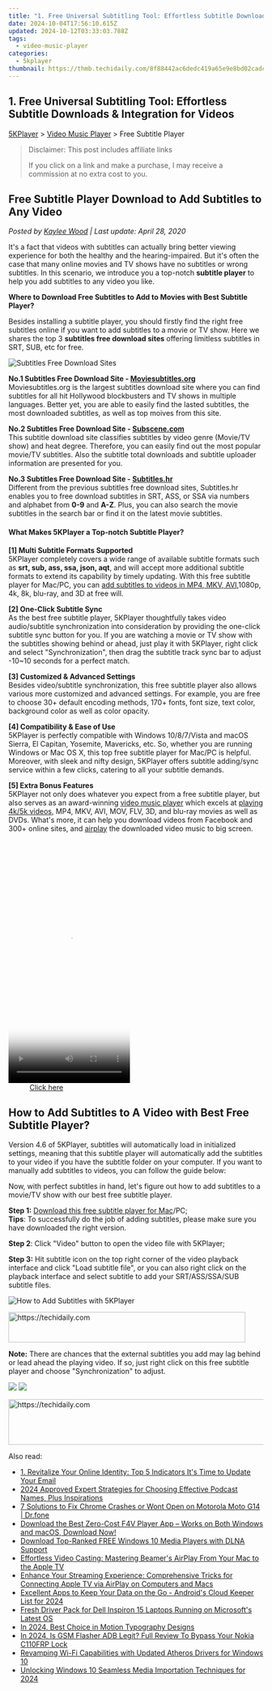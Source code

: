 ```yaml
---
title: "1. Free Universal Subtitling Tool: Effortless Subtitle Downloads & Integration for Videos"
date: 2024-10-04T17:56:10.615Z
updated: 2024-10-12T03:33:03.788Z
tags:
  - video-music-player
categories:
  - 5kplayer
thumbnail: https://thmb.techidaily.com/8f88442ac6dedc419a65e9e8bd02cadcc874f8f080f0e1330c1b328f3cf15bd0.jpg
---
```


## 1. Free Universal Subtitling Tool: Effortless Subtitle Downloads & Integration for Videos

[5KPlayer](https://tools.techidaily.com/5kplayer/products/) \> [Video Music Player](https://tools.techidaily.com/5kplayer/video-music-player/) \> Free Subtitle Player

>  Disclaimer: This post includes affiliate links
>
>  If you click on a link and make a purchase, I may receive a commission at no extra cost to you.
>

## Free Subtitle Player Download to Add Subtitles to Any Video

 _Posted by [Kaylee Wood](https://www.quora.com/profile/Amanda-Hu-21) | Last update: April 28, 2020_

It's a fact that videos with subtitles can actually bring better viewing experience for both the healthy and the hearing-impaired. But it's often the case that many online movies and TV shows have no subtitles or wrong subtitles. In this scenario, we introduce you a top-notch **subtitle player** to help you add subtitles to any video you like.

**Where to Download Free Subtitles to Add to Movies with Best Subtitle Player?**

Besides installing a subtitle player, you should firstly find the right free subtitles online if you want to add subtitles to a movie or TV show. Here we shares the top 3 **subtitles free download sites** offering limitless subtitles in SRT, SUB, etc for free. 

![Subtitles Free Download Sites](https://www.5kplayer.com/video-music-player/img/subtitles-free-download-sites-1207.png) 

**No.1 Subtitles Free Download Site - [Moviesubtitles.org](http://www.moviesubtitles.org)**   
 Moviesubtitles.org is the largest subtitles download site where you can find subtitles for all hit Hollywood blockbusters and TV shows in multiple languages. Better yet, you are able to easily find the lasted subtitles, the most downloaded subtitles, as well as top moives from this site. 

**No.2 Subtitles Free Download Site - [Subscene.com](http://www.Subscene.com)**   
 This subtitle download site classifies subtitles by video genre (Movie/TV show) and heat degree. Therefore, you can easily find out the most popular movie/TV subtitles. Also the subtitle total downloads and subtitle uploader information are presented for you.

**No.3 Subtitles Free Download Site - [Subtitles.hr](http://www.Subtitles.hr)**   
Different from the previous subtitles free download sites, Subtitles.hr enables you to free download subtitles in SRT, ASS, or SSA via numbers and alphabet from **0-9** and **A-Z**. Plus, you can also search the movie subtitles in the search bar or find it on the latest movie subtitles.

#### **What Makes 5KPlayer a Top-notch Subtitle Player?**

**\[1\] Multi Subtitle Formats Supported**  
 5KPlayer completely covers a wide range of available subtitle formats such as **srt, sub, ass, ssa, json, aqt**, and will accept more additional subtitle formats to extend its capability by timely updating. With this free subtitle player for Mac/PC, you can [add subtitles to videos in MP4, MKV, AVI](https://tools.techidaily.com/5kplayer/video-music-player/),1080p, 4k, 8k, blu-ray, and 3D at free will.

**\[2\] One-Click Subtitle Sync**   
As the best free subtitle player, 5KPlayer thoughtfully takes video audio/subtitle synchronization into consideration by providing the one-click subtitle sync button for you. If you are watching a movie or TV show with the subtitles showing behind or ahead, just play it with 5KPlayer, right click and select "Synchronization", then drag the subtitle track sync bar to adjust -10\~10 seconds for a perfect match. 

**\[3\] Customized & Advanced Settings**   
Besides video/subtitle synchronization, this free subtitle player also allows various more customized and advanced settings. For example, you are free to choose 30+ default encoding methods, 170+ fonts, font size, text color, background color as well as color opacity. 

**\[4\] Compatibility & Ease of Use**   
5KPlayer is perfectly compatible with Windows 10/8/7/Vista and macOS Sierra, El Capitan, Yosemite, Mavericks, etc. So, whether you are running Windows or Mac OS X, this top free subtitle player for Mac/PC is helpful. Moreover, with sleek and nifty design, 5KPlayer offers subtitle adding/sync service within a few clicks, catering to all your subtitle demands.

**\[5\] Extra Bonus Features**  
 5KPlayer not only does whatever you expect from a free subtitle player, but also serves as an award-winning [video music player](https://tools.techidaily.com/5kplayer/video-music-player/) which excels at [playing 4k/5k videos](https://tools.techidaily.com/5kplayer/video-music-player/), MP4, MKV, AVI, MOV, FLV, 3D, and blu-ray movies as well as DVDs. What's more, it can help you download videos from Facebook and 300+ online sites, and [airplay](https://tools.techidaily.com/5kplayer/airplay/) the downloaded video music to big screen.

<!-- affiliate ads begin -->
<span id="1770544">
					<video width="240" height="480" style="cursor:pointer"
           poster="//a.impactradius-go.com/display-clicktoplayimage/1770544.png"
           onclick="if(!this.playClicked){this.play();this.setAttribute('controls',true);this.playClicked=true;}">
	   <source src="//a.impactradius-go.com/display-ad/20702-1770544">
	   <img src="//a.impactradius-go.com/display-clicktoplayimage/1770544.png" style="border: none; height: 100%; width: 100%; object-fit: contain">
	</video>
	<div style="width:150px;text-align:center"><a href="javascript:window.open(decodeURIComponent('https%3A%2F%2Ftokenmetrics.sjv.io%2Fc%2F5597632%2F1770544%2F20702'), '_blank');void(0);">Click here</a></div>
</span>
<img height="0" width="0" src="https://imp.pxf.io/i/5597632/1770544/20702" style="position:absolute;visibility:hidden;" border="0" />
<!-- affiliate ads end -->

## How to Add Subtitles to A Video with Best Free Subtitle Player?

Version 4.6 of 5KPlayer, subtitles will automatically load in initialized settings, meaning that this subtitle player will automatically add the subtitles to your video if you have the subtitle folder on your computer. If you want to manually add subtitles to videos, you can follow the guide below:

Now, with perfect subtitles in hand, let's figure out how to add subtitles to a movie/TV show with our best free subtitle player.

**Step 1:** [Download this free subtitle player for Mac](https://tools.techidaily.com/5kplayer/products/)/PC;  
**Tips**: To successfully do the job of adding subtitles, please make sure you have downloaded the right version.

**Step 2**: Click "Video" button to open the video file with 5KPlayer;

**Step 3:** Hit subtitle icon on the top right corner of the video playback interface and click "Load subtitle file", or you can also right click on the playback interface and select subtitle to add your SRT/ASS/SSA/SUB subtitle files. 

![How to Add Subtitles with 5KPlayer](https://www.5kplayer.com/video-music-player/img/how-to-add-subtitles-1208.jpg) 

<!-- affiliate ads begin -->
<a href="https://25home.pxf.io/c/5597632/2148648/16836" target="_top" id="2148648">
  <img src="//a.impactradius-go.com/display-ad/16836-2148648" border="0" alt="https://techidaily.com" width="468" height="60"/>
</a>
<img height="0" width="0" src="https://25home.pxf.io/i/5597632/2148648/16836" style="position:absolute;visibility:hidden;" border="0" />
<!-- affiliate ads end -->

**Note:** There are chances that the external subtitles you add may lag behind or lead ahead the playing video. If so, just right click on this free subtitle player and choose "Synchronization" to adjust. 

[![](https://www.5kplayer.com/video-music-player/../button/freedownwhitewin.png)](https://tools.techidaily.com/5kplayer/products/) [![](https://www.5kplayer.com/video-music-player/../button/freedownwhitemac.png)](https://tools.techidaily.com/5kplayer/products/)

<!-- affiliate ads begin -->
<a href="https://bluettifr.pxf.io/c/5597632/2145082/17095" target="_top" id="2145082">
  <img src="//a.impactradius-go.com/display-ad/17095-2145082" border="0" alt="https://techidaily.com" width="728" height="90"/>
</a>
<img height="0" width="0" src="https://bluettifr.pxf.io/i/5597632/2145082/17095" style="position:absolute;visibility:hidden;" border="0" />
<!-- affiliate ads end -->

<ins class="adsbygoogle"
     style="display:block"
     data-ad-format="autorelaxed"
     data-ad-client="ca-pub-7571918770474297"
     data-ad-slot="1223367746"></ins>

<ins class="adsbygoogle"
     style="display:block"
     data-ad-client="ca-pub-7571918770474297"
     data-ad-slot="8358498916"
     data-ad-format="auto"
     data-full-width-responsive="true"></ins>

<span class="atpl-alsoreadstyle">Also read:</span>
<div><ul>
<li><a href="https://tech-revival.techidaily.com/1-revitalize-your-online-identity-top-5-indicators-its-time-to-update-your-email/"><u>1. Revitalize Your Online Identity: Top 5 Indicators It's Time to Update Your Email</u></a></li>
<li><a href="https://fox-links.techidaily.com/2024-approved-expert-strategies-for-choosing-effective-podcast-names-plus-inspirations/"><u>2024 Approved Expert Strategies for Choosing Effective Podcast Names, Plus Inspirations</u></a></li>
<li><a href="https://howto.techidaily.com/7-solutions-to-fix-chrome-crashes-or-wont-open-on-motorola-moto-g14-drfone-by-drfone-fix-android-problems-fix-android-problems/"><u>7 Solutions to Fix Chrome Crashes or Wont Open on Motorola Moto G14 | Dr.fone</u></a></li>
<li><a href="https://media-tips.techidaily.com/download-the-best-zero-cost-f4v-player-app-works-on-both-windows-and-macos-download-now/"><u>Download the Best Zero-Cost F4V Player App – Works on Both Windows and macOS, Download Now!</u></a></li>
<li><a href="https://media-tips.techidaily.com/download-top-ranked-free-windows-10-media-players-with-dlna-support/"><u>Download Top-Ranked FREE Windows 10 Media Players with DLNA Support</u></a></li>
<li><a href="https://media-tips.techidaily.com/effortless-video-casting-mastering-beamers-airplay-from-your-mac-to-the-apple-tv/"><u>Effortless Video Casting: Mastering Beamer's AirPlay From Your Mac to the Apple TV</u></a></li>
<li><a href="https://media-tips.techidaily.com/enhance-your-streaming-experience-comprehensive-tricks-for-connecting-apple-tv-via-airplay-on-computers-and-macs/"><u>Enhance Your Streaming Experience: Comprehensive Tricks for Connecting Apple TV via AirPlay on Computers and Macs</u></a></li>
<li><a href="https://some-knowledge.techidaily.com/excellent-apps-to-keep-your-data-on-the-go-androids-cloud-keeper-list-for-2024/"><u>Excellent Apps to Keep Your Data on the Go - Android's Cloud Keeper List for 2024</u></a></li>
<li><a href="https://win-dash.techidaily.com/fresh-driver-pack-for-dell-inspiron-15-laptops-running-on-microsofts-latest-os/"><u>Fresh Driver Pack for Dell Inspiron 15 Laptops Running on Microsoft's Latest OS</u></a></li>
<li><a href="https://extra-information.techidaily.com/in-2024-best-choice-in-motion-typography-designs/"><u>In 2024, Best Choice in Motion Typography Designs</u></a></li>
<li><a href="https://android-frp.techidaily.com/in-2024-is-gsm-flasher-adb-legit-full-review-to-bypass-your-nokia-c110frp-lock-by-drfone-android/"><u>In 2024, Is GSM Flasher ADB Legit? Full Review To Bypass Your Nokia C110FRP Lock</u></a></li>
<li><a href="https://driver-install.techidaily.com/revamping-wi-fi-capabilities-with-updated-atheros-drivers-for-windows-10/"><u>Revamping Wi-Fi Capabilities with Updated Atheros Drivers for Windows 10</u></a></li>
<li><a href="https://some-skills.techidaily.com/unlocking-windows-10-seamless-media-importation-techniques-for-2024/"><u>Unlocking Windows 10 Seamless Media Importation Techniques for 2024</u></a></li>
</ul></div>

